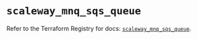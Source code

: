 # `scaleway_mnq_sqs_queue`

Refer to the Terraform Registry for docs: [`scaleway_mnq_sqs_queue`](https://registry.terraform.io/providers/scaleway/scaleway/2.57.0/docs/resources/mnq_sqs_queue).
